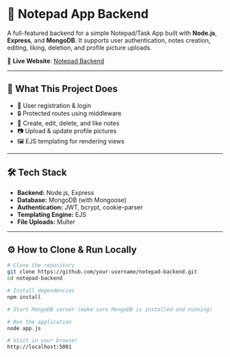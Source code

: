   
# 📝 Notepad App Backend

A full-featured backend for a simple Notepad/Task App built with **Node.js**, **Express**, and **MongoDB**. It supports user authentication, notes creation, editing, liking, deletion, and profile picture uploads.

🔗 **Live Website**: [Notepad Backend](https://notepad-backend-0mk3.onrender.com)

---

## 🚀 What This Project Does

- 👤 User registration & login 
- 🔒 Protected routes using middleware
- 📄 Create, edit, delete, and like notes
- 📷 Upload & update profile pictures 
- 🖼️ EJS templating for rendering views

---

## 🛠️ Tech Stack

- **Backend:** Node.js, Express
- **Database:** MongoDB (with Mongoose)
- **Authentication:** JWT, bcrypt, cookie-parser
- **Templating Engine:** EJS
- **File Uploads:** Multer
  
---

## ⚙️ How to Clone & Run Locally

```bash
# Clone the repository
git clone https://github.com/your-username/notepad-backend.git
cd notepad-backend

# Install dependencies
npm install

# Start MongoDB server (make sure MongoDB is installed and running)

# Run the application
node app.js

# Visit in your browser
http://localhost:5001



